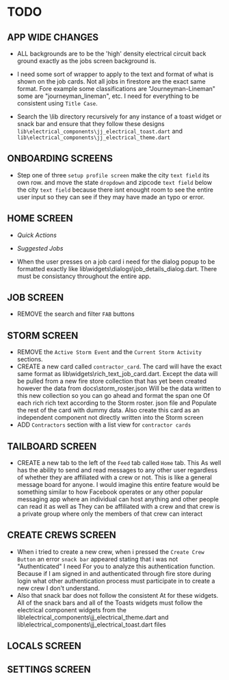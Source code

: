 # TODO

## APP WIDE CHANGES

- ALL backgrounds are to be the 'high' density electrical circuit back ground exactly as the jobs screen background is.

- I need some sort of wrapper to apply to the text and format of what is shown on the job cards. Not all jobs in firestore are the exact same format. Fore example some classifications are "Journeyman-Lineman" some are "journeyman_lineman", etc. I need for everything to be consistent using `Title Case`.
- Search the \lib directory recursively for any instance of a toast widget or snack bar and ensure that they follow these designs `lib\electrical_components\jj_electrical_toast.dart` and `lib\electrical_components\jj_electrical_theme.dart`

## ONBOARDING SCREENS

- Step one of three `setup profile screen` make the city `text field` its own row. and move the state `dropdown` and zipcode `text field` below the city `text field` because there isnt enought room to see the entire user input so they can see if they may have made an typo or error.

## HOME SCREEN

- *Quick Actions*

- *Suggested Jobs*

- When the user presses on a job card i need for the dialog popup to be formatted exactly like lib\widgets\dialogs\job_details_dialog.dart. There must be consistancy throughout the entire app.

## JOB SCREEN

- REMOVE the search and filter `FAB` buttons

## STORM SCREEN

- REMOVE the `Active Storm Event` and the `Current Storm Activity` sections.
- CREATE a new card called `contractor_card`. The card will have the exact same format as lib\widgets\rich_text_job_card.dart. Except the data will be pulled from a new fire store collection that has yet been created however the data from docs\storm_roster.json Will be the data written to this new collection so you can go ahead and format the span one Of each rich rich text according to the Storm roster. json file and Populate the rest of the card with dummy data. Also create this card as an independent component not directly written into the Storm screen
- ADD `Contractors` section with a list view for `contractor cards`

## TAILBOARD SCREEN

- CREATE a new tab to the left of the `Feed` tab called `Home` tab. This As well has the ability to send and read messages to any other user regardless of whether they are affiliated with a crew or not. This is like a general message board for anyone. I would imagine this entire feature would be something similar to how Facebook operates or any other popular messaging app where an individual can host anything and other people can read it as well as They can be affiliated with a crew and that crew is a private group where only the members of that crew can interact

## CREATE CREWS SCREEN

- When i tried to create a new crew, when i pressed the `Create Crew Button` an error `snack bar` appeared stating that i was not "Authenticated" I need For you to analyze this authentication function. Because if I am signed in and authenticated through fire store during login what other authentication process must participate in to create a new crew I don't understand.
- Also that snack bar does not follow the consistent At for these widgets. All of the snack bars and all of the Toasts widgets must follow the electrical component widgets from the lib\electrical_components\jj_electrical_theme.dart and lib\electrical_components\jj_electrical_toast.dart files

## LOCALS SCREEN

## SETTINGS SCREEN
